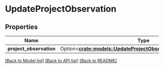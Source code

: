 # UpdateProjectObservation

## Properties

Name | Type | Description | Notes
------------ | ------------- | ------------- | -------------
**project_observation** | Option<[**crate::models::UpdateProjectObservationProjectObservation**](UpdateProjectObservation_project_observation.md)> |  | [optional]

[[Back to Model list]](../README.md#documentation-for-models) [[Back to API list]](../README.md#documentation-for-api-endpoints) [[Back to README]](../README.md)


